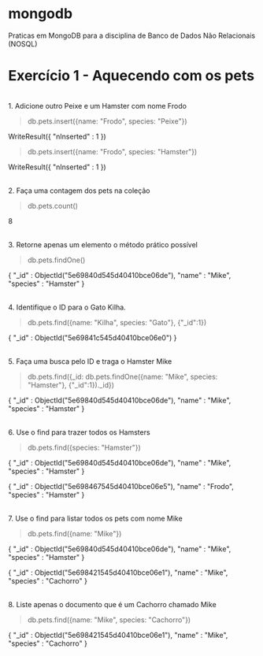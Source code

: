 # mongodb
Praticas em MongoDB para a disciplina de Banco de Dados Não Relacionais (NOSQL) 

# Exercício 1 - Aquecendo com os pets

<br>
1. Adicione outro Peixe e um Hamster com nome Frodo

> db.pets.insert({name: "Frodo", species: "Peixe"})

WriteResult({ "nInserted" : 1 })
> db.pets.insert({name: "Frodo", species: "Hamster"})

WriteResult({ "nInserted" : 1 })

<br>
2. Faça uma contagem dos pets na coleção

> db.pets.count()

8


<br>
3. Retorne apenas um elemento o método prático possível

> db.pets.findOne()

{
        "_id" : ObjectId("5e69840d545d40410bce06de"),
        "name" : "Mike",
        "species" : "Hamster"
}


<br>
4. Identifique o ID para o Gato Kilha.

> db.pets.find({name: "Kilha", species: "Gato"}, {"_id":1})

{ "_id" : ObjectId("5e69841c545d40410bce06e0") }


<br>
5. Faça uma busca pelo ID e traga o Hamster Mike

> db.pets.find({_id: db.pets.findOne({name: "Mike", species: "Hamster"}, {"_id":1})._id})

{ "_id" : ObjectId("5e69840d545d40410bce06de"), "name" : "Mike", "species" : "Hamster" }


<br>
6. Use o find para trazer todos os Hamsters

> db.pets.find({species: "Hamster"})

{ "_id" : ObjectId("5e69840d545d40410bce06de"), "name" : "Mike", "species" : "Hamster" }

{ "_id" : ObjectId("5e698467545d40410bce06e5"), "name" : "Frodo", "species" : "Hamster" }


<br>
7. Use o find para listar todos os pets com nome Mike

> db.pets.find({name: "Mike"})

{ "_id" : ObjectId("5e69840d545d40410bce06de"), "name" : "Mike", "species" : "Hamster" }

{ "_id" : ObjectId("5e698421545d40410bce06e1"), "name" : "Mike", "species" : "Cachorro" }


<br>
8. Liste apenas o documento que é um Cachorro chamado Mike

> db.pets.find({name: "Mike", species: "Cachorro"})

{ "_id" : ObjectId("5e698421545d40410bce06e1"), "name" : "Mike", "species" : "Cachorro" }
